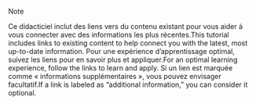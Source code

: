 > [!NOTE]
> <span data-ttu-id="9a1e6-101">Ce didacticiel inclut des liens vers du contenu existant pour vous aider à vous connecter avec des informations les plus récentes.</span><span class="sxs-lookup"><span data-stu-id="9a1e6-101">This tutorial includes links to existing content to help connect you with the latest, most up-to-date information.</span></span> <span data-ttu-id="9a1e6-102">Pour une expérience d’apprentissage optimal, suivez les liens pour en savoir plus et appliquer.</span><span class="sxs-lookup"><span data-stu-id="9a1e6-102">For an optimal learning experience, follow the links to learn and apply.</span></span> <span data-ttu-id="9a1e6-103">Si un lien est marquée comme « informations supplémentaires », vous pouvez envisager facultatif.</span><span class="sxs-lookup"><span data-stu-id="9a1e6-103">If a link is labeled as “additional information,” you can consider it optional.</span></span>
